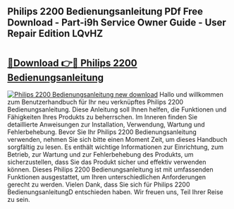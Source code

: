 ## Philips 2200 Bedienungsanleitung PDf Free Download - Part-i9h Service Owner Guide - User Repair Edition LQvHZ

# <h2><a href="http://df3dycg.blite.top/?on=Philips+2200+Bedienungsanleitung">🔗Download 👉🔴 Philips 2200 Bedienungsanleitung</a></h2>

[![Philips 2200 Bedienungsanleitung new download](https://i.imgur.com/lujVjoI.png)](http://df3dycg.blite.top/?on=Philips+2200+Bedienungsanleitung)
Hallo und willkommen zum Benutzerhandbuch für Ihr neu verknüpftes Philips 2200 Bedienungsanleitung. Diese Anleitung soll Ihnen helfen, die Funktionen und Fähigkeiten Ihres Produkts zu beherrschen. Im Inneren finden Sie detaillierte Anweisungen zur Installation, Verwendung, Wartung und Fehlerbehebung. Bevor Sie Ihr Philips 2200 Bedienungsanleitung verwenden, nehmen Sie sich bitte einen Moment Zeit, um dieses Handbuch sorgfältig zu lesen. Es enthält wichtige Informationen zur Einrichtung, zum Betrieb, zur Wartung und zur Fehlerbehebung des Produkts, um sicherzustellen, dass Sie das Produkt sicher und effektiv verwenden können. Dieses Philips 2200 Bedienungsanleitung ist mit umfassenden Funktionen ausgestattet, um Ihren unterschiedlichen Anforderungen gerecht zu werden. Vielen Dank, dass Sie sich für Philips 2200 BedienungsanleitungD entschieden haben. Wir freuen uns, Teil Ihrer Reise zu sein.

